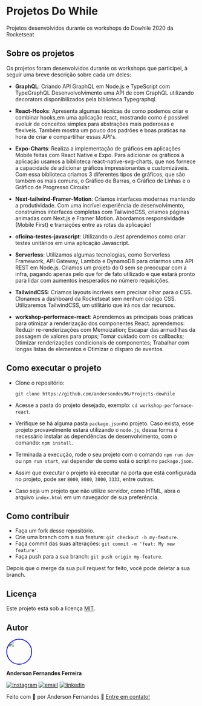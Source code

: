 # Projetos Do While
Projetos desenvolvidos durante os workshops do Dowhile 2020 da Rocketseat

## Sobre os projetos
Os projetos foram desenvolvidos durante os workshops que participei, à seguir uma breve descrição sobre cada um deles:

- **GraphQL**:
  Criando API GraphQL em Node.js e TypeScript com TypeGraphQL
  Desenvolvolvimento uma API de com GraphQL utilizando decorators disponibilizados pela biblioteca Typegraphql.
  
- **React-Hooks**:
  Apresenta algumas técnicas de como podemos criar e combinar hooks,em uma aplicação react,
  mostrando como é possivel evoluir de conceitos simples para abstrações mais poderosas e flexíveis.
  Também mostra um pouco dos padrões e boas praticas na hora de criar e compartilhar essas API's.
  
- **Expo-Charts**:  Realiza a implementação de gráficos em aplicações Mobile feitas com React Native e Expo.
  Para adicionar os gráficos à aplicação usamos a biblioteca react-native-svg-charts, que nos fornece a capacidade de adicionar gráficos impressionantes e
  customizáveis.
  Com essa biblioteca criamos 3 diferentes tipos de gráficos, que são também os mais comuns, o Gráfico de Barras, o Gráfico de Linhas e o Gráfico de Progresso Circular.

- **Next-tailwind-Framer-Motion**: Criamos interfaces modernas mantendo a produtividade.
  Com uma incrível experiência de desenvolvimento, construimos interfaces completas com TailwindCSS,
  criamos páginas animadas com Next.js e Framer Motion. Abordamos responsividade (Mobile First) e transições entre as rotas da aplicação!

- **oficina-testes-javascript**: Utilizando o Jest aprendemos como criar testes unitários em uma aplicação Javascript.
  
- **Serverless**: Utilizamos algumas tecnologias, como Serverless Framework, API Gateway, Lambda e DynamoDB para criarmos uma API REST em Node.js.
 Criamos um projeto do 0 sem se preocupar com a infra, pagando apenas pelo que for de fato utilizado e que estará pronto para lidar com aumentos inesperados no número requisições.

- **TailwindCSS**: Criamos layouts incríveis sem precisar olhar para o CSS. Clonamos a dashboard da Rocketseat sem nenhum código CSS. Utilizaremos TailwindCSS,
 um utilitário que irá nos dar recursos.

- **workshop-performace-react**:  Aprendemos as principais boas práticas para otimizar a renderização dos componentes React.
  aprendemos: Reduzir re-renderizações com Memoization; Escapar das armadilhas da passagem de valores para props;
  Tomar cuidado com os callbacks; Otimizar renderizações condicionais de componentes; Trabalhar com longas listas de elementos e
  Otimizar o disparo de eventos.

## Como executar o projeto

- Clone o repositório:
  
  ```
  git clone https://github.com/andersondev96/Projects-dowhile
  ```
- Acesse a pasta do projeto desejado, exemplo: `cd workshop-performace-react`.
- Verifique se há alguma pasta `package.json`no projeto. Caso exista, esse projeto provavelmente estará utilizando o `node.js`, dessa forma
 é necessário instalar as dependências de desenvolvimento, com o comando: `npm install`.
- Terminada a execução, rode o seu projeto com o comando `npm run dev` ou `npm run start`, vai depender de como está o script no `package.json`.
- Assim que executar o projeto irá executar na porta que está configurada no projeto, pode ser `8000`, `8080`, `3000`, `3333`, entre outras.
- Caso seja um projeto que não utilize servidor, como HTML, abra o arquivo `index.html` em um navegador de sua preferência.

## Como contribuir 

- Faça um fork desse repositório.
- Crie uma branch com a sua feature: `git checkout -b my-feature`.
- Faça commit das suas alterações: `git commit -m 'feat: My new feature'`.
- Faça push para a sua branch: `git push origin my-feature`.

Depois que o merge da sua pull request for feito, você pode deletar a sua branch.

## Licença

Este projeto está sob a licença [MIT](LICENSE).

## Autor

<img src="https://avatars.githubusercontent.com/u/49786548?v=4" width="64" style="border: 2px solid blue; border-radius: 50px" />

**Anderson Fernandes Ferreira**

[![instagram](https://img.shields.io/badge/-Instagram-%23E4405F?style=for-the-badge&logo=instagram&logoColor=white)](https://instagram.com/anderson_ff13)
[![email](https://img.shields.io/badge/-Gmail-%23333?style=for-the-badge&logo=gmail&logoColor=white)](mailto:andersonfferreira96@gmail.com.br)
[![linkedin](https://img.shields.io/badge/-LinkedIn-%230077B5?style=for-the-badge&logo=linkedin&logoColor=white)](https://www.linkedin.com/in/anderson-fernandes96/)

Feito com 💚 por Anderson Fernandes 👋 [Entre em contato!](https://www.linkedin.com/in/anderson-fernandes96/)
  
